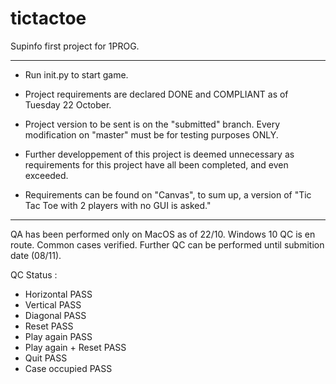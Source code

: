 # tictactoe

Supinfo first project for 1PROG. 

------------


- Run init.py to start game.
- Project requirements are declared DONE and COMPLIANT as of Tuesday 22 October.

- Project version to be sent is on the "submitted" branch. Every modification on "master" must be for testing purposes ONLY.

- Further developpement of this project is deemed unnecessary as requirements for this project have all been completed, and even exceeded.

- Requirements can be found on "Canvas", to sum up, a version of "Tic Tac Toe with 2 players with no GUI is asked."


------------


QA has been performed only on MacOS as of 22/10. Windows 10 QC is en route.
Common cases verified.
Further QC can be performed until submition date (08/11).

QC Status :

- Horizontal PASS
- Vertical PASS
- Diagonal PASS
- Reset PASS
- Play again PASS
- Play again + Reset PASS
- Quit PASS
- Case occupied PASS
